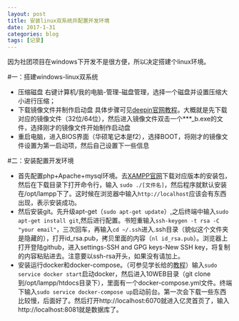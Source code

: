 ```yaml
---
layout: post
title: 安装linux双系统并配置开发环境
date: 2017-1-31
categories: blog
tags: [记录]
---
```


因为社团项目在windows下开发不是很方便，所以决定搭建个linux环境。

#一：搭建windows-linux双系统

* 压缩磁盘  右键计算机/我的电脑-管理-磁盘管理，选择一个磁盘并设置压缩大小进行压缩；
* 下载镜像文件并制作启动盘 具体步骤可见[deepin官网教程](https://www.deepin.org/installation/)。大概就是先下载对应的镜像文件（32位/64位），然后进入镜像文件双击一个***_b.exe的文件，选择刚才的镜像文件开始制作启动盘
* 重启电脑，进入BIOS界面（华硕笔记本是f2），选择BOOT，将刚才的镜像文件设置为第一启动项，然后自己设置下一些信息

#二：安装配置开发环境

* 首先配置php+Apache+mysql环境。去[XAMPP官网](https://www.apachefriends.org/zh_cn/download.html)下载对应版本的安装包，然后在下载目录下打开命令行，输入 ```sudo ./[文件名]```，然后程序就默认安装在/opt/lampp下了。这时候在浏览器中输入```http://localhost```应该会有东西出现，表示安装成功。
* 然后安装git。先升级apt-get（```sudo apt-get update```）,之后终端中输入```sudo apt-get install git```,然后进行配置。书短重输入```ssh-keygen -t rsa -C "your email"```，三次回车，再输入```cd ~/.ssh```进入.ssh目录（貌似这个文件夹是隐藏的），打开id_rsa.pub，拷贝里面的内容（```nl id_rsa.pub```）。浏览器上打开登陆github，进入settings-SSH and GPG keys-New SSH key，将复制的内容粘贴进去。注意要以ssh-rsa开头，如果没有请加上。
* 安装运行docker和docker-compose。（可参见学长给的[教程](http://www.jianshu.com/p/0b3d8d264414)）输入```sudo service docker start```启动docker，然后进入10WEB目录（git clone到/opt/lampp/htdocs目录下），里面有一个docker-compose.yml文件。终端下输入```sudo service docker-compose up```启动前台。第一次会下载一些东西比较慢，后面好了。然后打开http://localhost:6070就进入亿灵首页了，输入http://localhost:8081就是数据库了。
